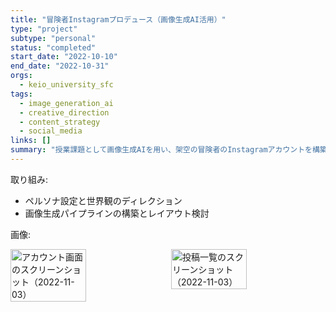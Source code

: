 ```yaml
---
title: "冒険者Instagramプロデュース（画像生成AI活用）"
type: "project"
subtype: "personal"
status: "completed"
start_date: "2022-10-10"
end_date: "2022-10-31"
orgs:
  - keio_university_sfc
tags:
  - image_generation_ai
  - creative_direction
  - content_strategy
  - social_media
links: []
summary: "授業課題として画像生成AIを用い、架空の冒険者のInstagramアカウントを構築・プロデュース。"
---
```


取り組み:
- ペルソナ設定と世界観のディレクション
- 画像生成パイプラインの構築とレイアウト検討

画像:
<div style="display: flex; gap: 10px;">
    <img src="linked_assets/20_Projects/personal/adventurer_instagram_ai_project_2022_10/account_screen_screenshot_2022_11_03.jpeg" alt="アカウント画面のスクリーンショット（2022-11-03）" width="49%">
    <img src="linked_assets/20_Projects/personal/adventurer_instagram_ai_project_2022_10/account_posts_screenshot_2022_11_03.jpeg" alt="投稿一覧のスクリーンショット（2022-11-03）" width="49%">
</div>
